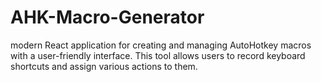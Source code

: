 # AHK-Macro-Generator
 modern React application for creating and managing AutoHotkey macros with a user-friendly interface. This tool allows users to record keyboard shortcuts and assign various actions to them.
